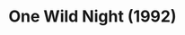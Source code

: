 ---
layout: shows
title: One Wild Night (1992)
category: play
details:
  Theatre: Orange Park Community Theatre
showtimes: 
cast:
crew:
  Director: Michael Lipp
external_links:
---